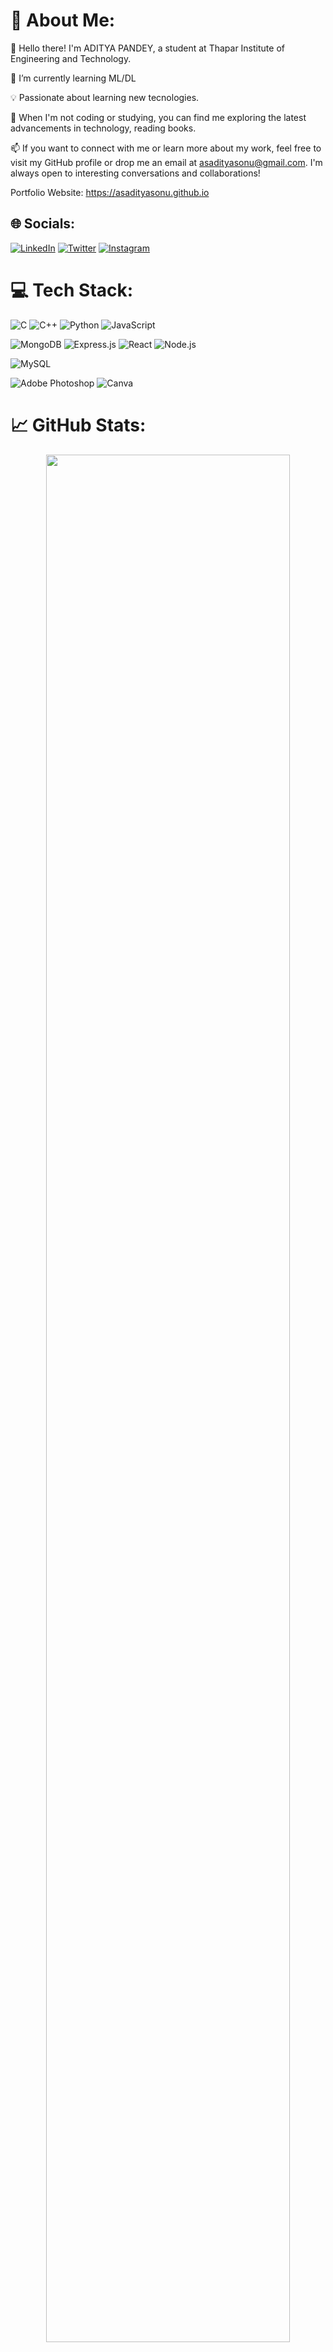 <!--
**AsAdityaSonu/AsAdityaSonu** is a ✨ _special_ ✨ repository because its `README.md` (this file) appears on your GitHub profile.

Here are some ideas to get you started:

- 🔭 I’m currently working on ...
- 🌱 I’m currently learning ...
- 👯 I’m looking to collaborate on ...
- 🤔 I’m looking for help with ...
- 💬 Ask me about ...
- 📫 How to reach me: ...
- 😄 Pronouns: ...
- ⚡ Fun fact: ...
-->
# 💫 About Me:
👋 Hello there! I'm ADITYA PANDEY, a student at Thapar Institute of Engineering and Technology.

🌱 I’m currently learning ML/DL

💡 Passionate about learning new tecnologies.

🌟 When I'm not coding or studying, you can find me exploring the latest advancements in technology, reading books.

📫 If you want to connect with me or learn more about my work, feel free to visit my GitHub profile or drop me an email at asadityasonu@gmail.com. I'm always open to interesting conversations and collaborations!

Portfolio Website: https://asadityasonu.github.io


## 🌐 Socials:
[![LinkedIn](https://img.shields.io/badge/LinkedIn-%230077B5.svg?logo=linkedin&logoColor=white)](https://linkedin.com/in/asadityasonu) [![Twitter](https://img.shields.io/badge/Twitter-%231DA1F2.svg?logo=Twitter&logoColor=white)](https://twitter.com/asadityasonu)  [![Instagram](https://img.shields.io/badge/Instagram-%23E4405F.svg?logo=Instagram&logoColor=white)](https://instagram.com/asadityasonu)
<!-- [![Stack Overflow](https://img.shields.io/badge/-Stackoverflow-FE7A16?logo=stack-overflow&logoColor=white)](https://stackoverflow.com/users/asadityasonu)--> 

# 💻 Tech Stack:
![C](https://img.shields.io/badge/c-%2300599C.svg?style=flat&logo=c&logoColor=white) ![C++](https://img.shields.io/badge/c++-%2300599C.svg?style=flat&logo=c%2B%2B&logoColor=white) ![Python](https://img.shields.io/badge/python-3670A0?style=flat&logo=python&logoColor=ffdd54) ![JavaScript](https://img.shields.io/badge/javascript-%23323330.svg?style=flat&logo=javascript&logoColor=%23F7DF1E)


![MongoDB](https://img.shields.io/badge/mongodb-%234ea94b.svg?style=flat&logo=mongodb&logoColor=white) ![Express.js](https://img.shields.io/badge/express.js-%23404d59.svg?style=flat) ![React](https://img.shields.io/badge/react-%2361DAFB.svg?style=flat&logo=react&logoColor=white) ![Node.js](https://img.shields.io/badge/node.js-%2343853D.svg?style=flat&logo=node.js&logoColor=white)

![MySQL](https://img.shields.io/badge/mysql-%2300f.svg?style=flat&logo=mysql&logoColor=white)

![Adobe Photoshop](https://img.shields.io/badge/adobephotoshop-%2331A8FF.svg?style=flat&logo=adobephotoshop&logoColor=white)  ![Canva](https://img.shields.io/badge/Canva-%2300C4CC.svg?style=flat&logo=Canva&logoColor=white)

# 📈 GitHub Stats:

<p align="center">
<!-- <img width="88%" src="https://activity-graph.herokuapp.com/graph?username=AsAdityaSonu&theme=react-dark&hide_border=true"> -->
<!-- <img width="88%" src="https://github-readme-activity-graph.cyclic.app/graph?username=AsAdityaSonu&theme=react-dark&hide_border=true"> -->
<img width="88%" src="https://github-readme-activity-graph.vercel.app/graph?username=AsAdityaSonu&theme=react-dark&hide_border=true">
<!-- <img width="88%" src="https://github-readme-activity-graph.AsAdityaSonu.repl.co/graph?username=AsAdityaSonu&theme=react-dark&hide_border=true"> -->




<img width="48%" src="https://streak-stats.demolab.com/?user=AsAdityaSonu&theme=react&hide_border=true&background=0D1117" alt="AsAdityaSonu" />

<!-- <img width="40%" src="https://github-readme-stats.vercel.app/api/top-langs/?username=AsAdityaSonu&theme=dark&hide_border=true&include_all_commits=true&count_private=true&layout=compact&langs_count=8&exclude_repo=Jekyll-Default-Website&border_radius=10&bg_color=0D1117" alt="AsAdityaSonu" /> 
</p> -->


<!--  ## 🐦 Latest Tweet
[![](https://gtce.itsvg.in/api?username=asadityasonu)](https://github.com/VishwaGauravIn/github-twitter-card-embed)
-->

<!-- ### ✍️ Random Dev Quote

![](https://quotes-github-readme.vercel.app/api?type=horizontal&theme=radical)
-->

<!-- ### 🔝 Top Contributed Repo
 ![](https://github-contributor-stats.vercel.app/api?username=AsAdityaSonu&limit=5&theme=algolia&combine_all_yearly_contributions=true) -->

---
[![](https://visitcount.itsvg.in/api?id=AsAdityaSonu&icon=2&color=0)](https://visitcount.itsvg.in)

## 💰 You can help me by Donating
<a href="https://www.buymeacoffee.com/AsAdityaSonu"><img src="https://cdn.buymeacoffee.com/buttons/v2/default-yellow.png" width="200" /></a>
